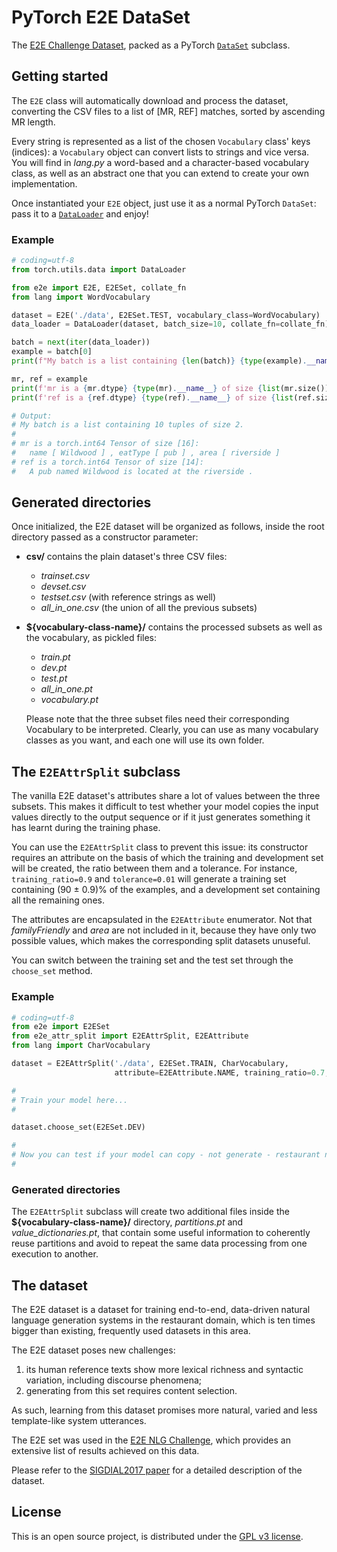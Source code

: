 # PyTorch E2E DataSet
The [E2E Challenge Dataset](http://www.macs.hw.ac.uk/InteractionLab/E2E/),
packed as a PyTorch [```DataSet```](https://pytorch.org/docs/master/data.html#torch.utils.data.Dataset)
subclass.

## Getting started
The ```E2E``` class will automatically download and process the dataset,
converting the CSV files to a list of [MR, REF] matches, sorted by ascending MR
length.

Every string is represented as a list of the chosen ```Vocabulary``` class'
keys (indices): a ```Vocabulary``` object can convert lists to strings and vice
versa. You will find in *lang.py* a word-based and a character-based vocabulary
class, as well as an abstract one that you can extend to create your own
implementation.

Once instantiated your ```E2E``` object, just use it as a normal PyTorch
```DataSet```: pass it to a [```DataLoader```](https://pytorch.org/docs/master/data.html#torch.utils.data.DataLoader)
and enjoy!

### Example
```python
# coding=utf-8
from torch.utils.data import DataLoader

from e2e import E2E, E2ESet, collate_fn
from lang import WordVocabulary

dataset = E2E('./data', E2ESet.TEST, vocabulary_class=WordVocabulary)
data_loader = DataLoader(dataset, batch_size=10, collate_fn=collate_fn)

batch = next(iter(data_loader))
example = batch[0]
print(f"My batch is a list containing {len(batch)} {type(example).__name__}s of size {len(example)}.\n")

mr, ref = example
print(f'mr is a {mr.dtype} {type(mr).__name__} of size {list(mr.size())}:\n\t{dataset.to_string(mr)}')
print(f'ref is a {ref.dtype} {type(ref).__name__} of size {list(ref.size())}:\n\t{dataset.to_string(ref)}')

# Output:
# My batch is a list containing 10 tuples of size 2.
#
# mr is a torch.int64 Tensor of size [16]:
# 	name [ Wildwood ] , eatType [ pub ] , area [ riverside ]
# ref is a torch.int64 Tensor of size [14]:
# 	A pub named Wildwood is located at the riverside .
```

## Generated directories
Once initialized, the E2E dataset will be organized as follows, inside the root
directory passed as a constructor parameter:
 * **csv/** contains the plain dataset's three CSV files:
    * *trainset.csv*
    * *devset.csv*
    * *testset.csv* (with reference strings as well)
    * *all_in_one.csv* (the union of all the previous subsets)
 * **${vocabulary-class-name}/** contains the processed subsets as well as the
   vocabulary, as pickled files:
    * *train.pt*
    * *dev.pt*
    * *test.pt*
    * *all_in_one.pt*
    * *vocabulary.pt*
   
   Please note that the three subset files need their corresponding Vocabulary
   to be interpreted. Clearly, you can use as many vocabulary classes as you
   want, and each one will use its own folder.

## The ```E2EAttrSplit``` subclass
The vanilla E2E dataset's attributes share a lot of values between the three
subsets. This makes it difficult to test whether your model copies the input
values directly to the output sequence or if it just generates something it has
learnt during the training phase.

You can use the ```E2EAttrSplit``` class to prevent this issue: its constructor
requires an attribute on the basis of which the training and development set
will be created, the ratio between them and a tolerance. For instance,
```training_ratio=0.9``` and ```tolerance=0.01``` will generate a training set
containing (90 ± 0.9)% of the examples, and a development set containing all
the remaining ones.

The attributes are encapsulated in the ```E2EAttribute``` enumerator. Not that
*familyFriendly* and *area* are not included in it, because they have only two
possible values, which makes the corresponding split datasets unuseful. 

You can switch between the training set and the test set through the
```choose_set``` method.

### Example
```python
# coding=utf-8
from e2e import E2ESet
from e2e_attr_split import E2EAttrSplit, E2EAttribute
from lang import CharVocabulary

dataset = E2EAttrSplit('./data', E2ESet.TRAIN, CharVocabulary,
                       attribute=E2EAttribute.NAME, training_ratio=0.7, tolerance=0.05)

#
# Train your model here...
#

dataset.choose_set(E2ESet.DEV)

#
# Now you can test if your model can copy - not generate - restaurant names
# 

```

### Generated directories
The ```E2EAttrSplit``` subclass will create two additional files inside the
**${vocabulary-class-name}/** directory, *partitions.pt* and
*value_dictionaries.pt*, that contain some useful information to coherently
reuse partitions and avoid to repeat the same data processing from one
execution to another.

## The dataset
The E2E dataset is a dataset for training end-to-end, data-driven natural 
language generation systems in the restaurant domain, which is ten times bigger 
than existing, frequently used datasets in this area. 

The E2E dataset poses new challenges: 
1) its human reference texts show more lexical richness and syntactic
   variation, including discourse phenomena;
2) generating from this set requires content selection. 

As such, learning from this dataset promises more natural, varied and less 
template-like system utterances.

The E2E set was used in the [E2E NLG Challenge](http://www.macs.hw.ac.uk/InteractionLab/E2E/),
which provides an extensive list of results achieved on this data.

Please refer to the [SIGDIAL2017 paper](https://arxiv.org/abs/1706.09254) for a
detailed description of the dataset.

## License
This is an open source project, is distributed under the [GPL v3 license](http://www.gnu.org/licenses/gpl-3.0.html).

